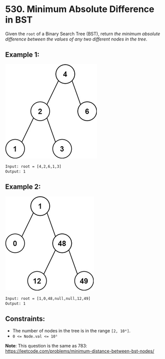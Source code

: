 # 530. Minimum Absolute Difference in BST

Given the `root` of a Binary Search Tree (BST), return _the minimum absolute difference between the values of any two different nodes in the tree_.

## Example 1:

![Example 1](example1.png)

```
Input: root = [4,2,6,1,3]
Output: 1
```

## Example 2:

![Example 2](example2.png)

```
Input: root = [1,0,48,null,null,12,49]
Output: 1
```

## Constraints:

- The number of nodes in the tree is in the range `[2, 10⁴]`.
- `0 <= Node.val <= 10⁵`

**Note**: This question is the same as 783: https://leetcode.com/problems/minimum-distance-between-bst-nodes/

